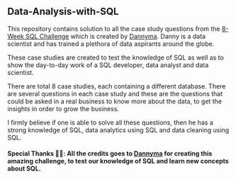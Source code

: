 ## Data-Analysis-with-SQL

This repository contains solution to all the case study questions from the [8-Week SQL Challenge](https://8weeksqlchallenge.com/) which is created by [Dannyma](https://www.linkedin.com/in/datawithdanny/). Danny is a data scientist and has trained a plethora of data aspirants around the globe. 

These case studies are created to test the knowledge of SQL as well as to show the day-to-day work of a SQL developer, data analyst and data scientist.

There are total 8 case studies, each containing a different database. There are several questions in each case study and these are the questions that could be asked in a real business to know more about the data, to get the insights in order to grow the business. 

I firmly believe if one is able to solve all these questions, then he has a strong knowledge of SQL, data analytics using SQL and data cleaning using SQL.

#### Special Thanks 🙏🏼: All the credits goes to [Dannyma](https://www.linkedin.com/in/datawithdanny/) for creating this amazing challenge, to test our knowledge of SQL and learn new concepts about SQL.
